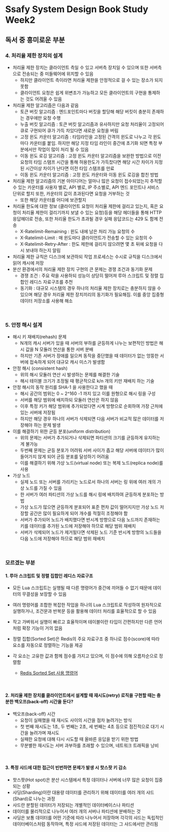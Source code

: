 # Ssafy System Design Book Study Week2

## 독서 중 흥미로운 부분

### 4. 처리율 제한 장치의 설계
- 처리율 제한 장치는 클라이언트 측일 수 있고 서버측 장치일 수 있으며 또한 서버측으로 전송되는 중 미들웨어에 위치할 수 있음
    - 하지만 클라이언트 측이라면 처리율 제한을 안정적으로 걸 수 있는 장소가 되지 못함
    - 클라이언트 요청은 쉽게 위변조가 가능하고 모든 클라이언트의 구현을 통제하는 것도 어려울 수 있음
- 처리율 제한 알고리즘은 다음과 같음
    - 토큰 버킷 알고리즘 : 엔드포인트마다 버킷을 할당해 해당 버킷이 충분히 존재하는 경우에만 요청 수행
    - 누출 버킷 알고리즘 : 토큰 버킷 알고리즘과 유사하지만 요청 처리율이 고정되어 큐로 구현되어 큐가 가득 차있다면 새로운 요청을 버림
    - 고정 윈도 카운터 알고리즘 : 타임라인을 고정된 간격의 윈도로 나누고 각 윈도마다 카운터를 붙임. 하지만 해당 지정 타임 라인이 중간에 초기화 되면 특정 부분에서만 작업이 많이 처리 될 수 있음
    - 이동 윈도 로깅 알고리즘 : 고정 윈도 카운터 알고리즘을 보완한 방법으로 이전 요청의 타임 스탬프 시간을 통해 허용한도가 가득찼다면 해당 시간 차이가 지정된 시간이상 차이가 난다면 이전 타임 스탬프를 만료
    - 이동 윈도 카운터 알고리즘 : 고정 윈도 카운터와 이동 윈도 로깅을 합친 방법
- 처리율 제한 알고리즘의 기본 아이디어는 얼마나 많은 요청이 접수되었는지 추적할 수 있는 카운터를 사용자 별로, API 별로, IP 주소별로, API 엔드 포인트나 서비스 단위로 할지 또한, 카운터의 값이 초과된다면 요청을 거부하는 것
    - 또한 해당 카운터를 어디에 보관할지
- 처리율 한도에 대한 정보 (클라이언트 요청이 처리율 제한에 걸리고 있는지, 혹은 요청이 처리율 제한이 걸리기까지 보낼 수 있는 요청)등을 해당 헤더들을 통해 HTTP 응답헤더로 전송, 또한 처리율 한도가 초과될 경우 실패 응답코드는 429 도 함께 전송
    - X-Ratelimit-Remaining : 윈도 내에 남은 처리 가능 요청의 수
    - X-Ratelimit-Limit : 매 윈도마다 클라이언트가 전송할 수 있는 요청의 수
    - X-Ratelimit-Retry-After : 한도 제한에 걸리지 않으려면 몇 초 뒤에 요청을 다시 보내야 하는지 알림
- 처리율 제한 규칙은 디스크에 보관하되 작업 프로세스는 수시로 규칙을 디스크에서 읽어 캐시에 저장
- 분산 환경에서의 처리율 제한 장치 구현의 큰 문제는 경쟁 조건과 동기화 문제
    - 경쟁 조건 : 주요 락을 사용하되 성능이 상당히 떨어져 루아 스크립트 및 정렬 집합인 레디스 자료구조를 추천
    - 동기화 : 대규모 시스템의 경우 하나의 처리율 제한 장치로는 충분하지 않을 수 있으며 해당 경우 처리율 제한 장치끼리의 동기화가 필요해짐. 이를 중앙 집중형 데이터 저장소를 사용해 해소


<br>

### 5. 안정 해시 설계
- 해시 키 재배치(rehash) 문제
    - N개의 캐시 서버가 있을 때 서버의 부하를 균등하게 나누는 보편적인 방법은 해시 값을 N 모듈러 연산을 통한 서버 분배
    - 하지만 기존 서버가 장애를 일으켜 동작을 중단했을 때 데이터가 없는 엉뚱한 서버에 접속하게 되어 대규모 캐시 미스가 발생함
- 안정 해시 (consistent hash)
    - 위의 해시 모듈러 연산 시 발생하는 문제를 해결한 기술
    - 해시 테이블 크기가 조정될 때 평균적으로 k/n 개의 키만 재배치 하는 기술
- 안정 해시의 동작 원리를 SHA-1 을 사용한다고 했을 때
    - 해시 공간의 범위는 0 ~ 2^160 -1 까지 있고 이를 원형으로 해시 링을 구성
    - 서버를 해당 범위에 배치하되 모듈러 연산은 하지 않음
    - 이후 특정 키가 해당 범위에 추가되었다면 시계 방향으로 순회하여 가장 근처에 있는 서버에 저장됨
    - 하지만 해당 경우 하나의 서버가 삭제되면 다음 서버가 비교적 많은 데이터를 저장해야 하는 문제 발생
- 이를 해결하기 위한 균등 분포(uniform distribution)
    - 위의 문제는 서버가 추가되거나 삭제되면 파티션의 크기를 균등하게 유지하는게 불가능
    - 두번째 문제는 균등 분포가 어려워 서버 사이가 좁고 해당 서버에 데이터가 많이 들어가지 않게 되어 균등 분포를 달성하기 어려움
    - 이를 해결하기 위해 가상 노드(virtual node) 또는 복제 노드(replica node)를 사용
- 가상 노드
    - 실제 노드 또는 서버를 가리키는 노드로서 하나의 서버는 링 위에 여러 개의 가상 노드를 가질 수 있음
    - 한 서버가 여러 파티션의 가상 노드를 해시 링에 배치하여 균등하게 분포하는 방법
    - 가상 노드가 많으면 균등하게 분포되어 표준 편차 값이 떨어지지만 가상 노드 저장할 공간은 많이 필요하게 되어 개수를 적절히 조정해야 함
    - 서버가 추가되어 노드가 배치했다면 반시계 방향으로 다음 노드까지 존재하는 키를 데이터를 추가된 노드에 저장해야 하므로 해당 범위 재배치
    - 서버가 삭제되어 노드가 제거됬다면 삭제된 노드 기준 반시계 방향의 노드들을 다음 노드에 저장해야 하므로 해당 범위 재배치


<br>

### 모르겠는 부분
#### 1. 루아 스크립트 및 정렬 집합인 레디스 자료구조
- 모든 Lua 스크립트는 실행될 때 다른 명령어가 중간에 끼어들 수 없기 때문에 데이터의 무결성을 보장할 수 있음
- 여러 명령어를 조합한 복잡한 작업을 하나의 Lua 스크립트로 작성하여 원자적으로 실행하거나, 조건문과 반복문 등을 활용해 데이터 처리를 효율적으로 할 수 있음
- 작고 가벼워서 실행이 빠르고 효율적이며 테이블이란 타입이 간편하지만 다른 언어처럼 확장 기능이 거의 없음

- 정렬 집합(Sorted Set)은 Redis의 주요 자료구조 중 하나로 점수(score)에 따라 요소를 자동으로 정렬하는 기능을 제공
- 각 요소는 고유한 값과 함께 점수를 가지고 있으며, 이 점수에 의해 오름차순으로 정렬함
    - [Redis Sorted Set 사용 명령어](https://redis.io/docs/latest/commands/zadd/)

<br>

#### 2. 처리율 제한 장치를 클라이언트에서 설계할 때 재시도(retry) 로직을 구현할 때는 충분한 백오프(back-off) 시간을 둔다?
- 백오프(back-off) 시간
    - 요청이 실패했을 때 재시도 사이의 시간을 점차 늘려가는 방식
    - 첫 번째 재시도는 1초, 두 번째는 2초, 세 번째는 4초 등으로 점진적으로 대기 시간을 늘려가며 재시도
    - 실패한 요청에 대해 다시 시도할 때 올바른 응답을 받기 위한 방법
    - 무분별한 재시도는 서버 과부하를 초래할 수 있으며, 네트워크 트래픽을 낭비

<br>

#### 3. 특정 샤드에 대한 접근이 빈번하면 문제가 발생 시 핫스팟 키 감소
- 핫스팟(Hot spot)은 분산 시스템에서 특정 데이터나 서버에 너무 많은 요청이 집중되는 상황
- 샤딩(Sharding)이란 대용량 데이터를 관리하기 위해 데이터를 여러 개의 샤드(Shard)로 나누는 과정
- 샤드란 분할된 데이터가 저장되는 개별적인 데이터베이스나 파티션
- 데이터를 물리적으로 나누어서 여러 개의 서버나 파티션에 분배하는 것
- 샤딩은 보통 데이터를 어떤 기준에 따라 나누어서 저장하며 각각의 샤드는 독립적인 데이터베이스처럼 동작하며, 특정 샤드에 저장된 데이터는 그 샤드에서만 관리됨